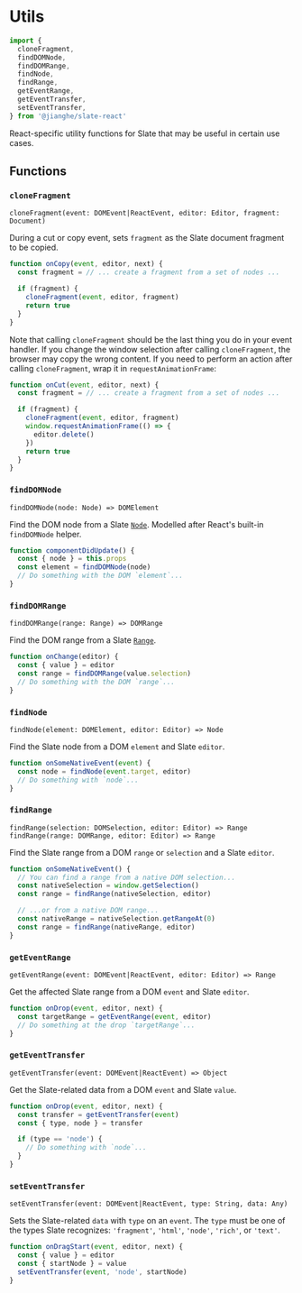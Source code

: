 # Utils

```js
import {
  cloneFragment,
  findDOMNode,
  findDOMRange,
  findNode,
  findRange,
  getEventRange,
  getEventTransfer,
  setEventTransfer,
} from '@jianghe/slate-react'
```

React-specific utility functions for Slate that may be useful in certain use cases.

## Functions

### `cloneFragment`

`cloneFragment(event: DOMEvent|ReactEvent, editor: Editor, fragment: Document)`

During a cut or copy event, sets `fragment` as the Slate document fragment to be copied.

```js
function onCopy(event, editor, next) {
  const fragment = // ... create a fragment from a set of nodes ...

  if (fragment) {
    cloneFragment(event, editor, fragment)
    return true
  }
}
```

Note that calling `cloneFragment` should be the last thing you do in your event handler. If you change the window selection after calling `cloneFragment`, the browser may copy the wrong content. If you need to perform an action after calling `cloneFragment`, wrap it in `requestAnimationFrame`:

```js
function onCut(event, editor, next) {
  const fragment = // ... create a fragment from a set of nodes ...

  if (fragment) {
    cloneFragment(event, editor, fragment)
    window.requestAnimationFrame(() => {
      editor.delete()
    })
    return true
  }
}
```

### `findDOMNode`

`findDOMNode(node: Node) => DOMElement`

Find the DOM node from a Slate [`Node`](../slate/node.md). Modelled after React's built-in `findDOMNode` helper.

```js
function componentDidUpdate() {
  const { node } = this.props
  const element = findDOMNode(node)
  // Do something with the DOM `element`...
}
```

### `findDOMRange`

`findDOMRange(range: Range) => DOMRange`

Find the DOM range from a Slate [`Range`](../slate/range.md).

```js
function onChange(editor) {
  const { value } = editor
  const range = findDOMRange(value.selection)
  // Do something with the DOM `range`...
}
```

### `findNode`

`findNode(element: DOMElement, editor: Editor) => Node`

Find the Slate node from a DOM `element` and Slate `editor`.

```js
function onSomeNativeEvent(event) {
  const node = findNode(event.target, editor)
  // Do something with `node`...
}
```

### `findRange`

`findRange(selection: DOMSelection, editor: Editor) => Range`
`findRange(range: DOMRange, editor: Editor) => Range`

Find the Slate range from a DOM `range` or `selection` and a Slate `editor`.

```js
function onSomeNativeEvent() {
  // You can find a range from a native DOM selection...
  const nativeSelection = window.getSelection()
  const range = findRange(nativeSelection, editor)

  // ...or from a native DOM range...
  const nativeRange = nativeSelection.getRangeAt(0)
  const range = findRange(nativeRange, editor)
}
```

### `getEventRange`

`getEventRange(event: DOMEvent|ReactEvent, editor: Editor) => Range`

Get the affected Slate range from a DOM `event` and Slate `editor`.

```js
function onDrop(event, editor, next) {
  const targetRange = getEventRange(event, editor)
  // Do something at the drop `targetRange`...
}
```

### `getEventTransfer`

`getEventTransfer(event: DOMEvent|ReactEvent) => Object`

Get the Slate-related data from a DOM `event` and Slate `value`.

```js
function onDrop(event, editor, next) {
  const transfer = getEventTransfer(event)
  const { type, node } = transfer

  if (type == 'node') {
    // Do something with `node`...
  }
}
```

### `setEventTransfer`

`setEventTransfer(event: DOMEvent|ReactEvent, type: String, data: Any)`

Sets the Slate-related `data` with `type` on an `event`. The `type` must be one of the types Slate recognizes: `'fragment'`, `'html'`, `'node'`, `'rich'`, or `'text'`.

```js
function onDragStart(event, editor, next) {
  const { value } = editor
  const { startNode } = value
  setEventTransfer(event, 'node', startNode)
}
```
